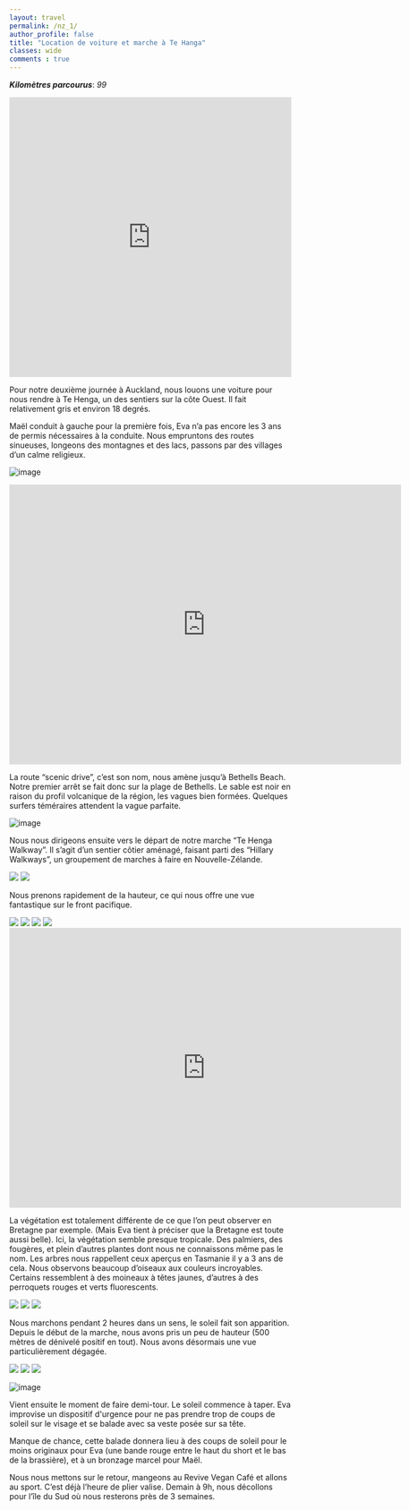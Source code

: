 ```yaml
---
layout: travel
permalink: /nz_1/
author_profile: false
title: "Location de voiture et marche à Te Hanga"
classes: wide
comments : true
---
```


<!-- jQuery 1.8 or later, 33 KB -->
<script src="https://ajax.googleapis.com/ajax/libs/jquery/1.11.1/jquery.min.js"></script>

<!-- Fotorama from CDNJS, 19 KB -->
<link  href="https://cdnjs.cloudflare.com/ajax/libs/fotorama/4.6.4/fotorama.css" rel="stylesheet">
<script src="https://cdnjs.cloudflare.com/ajax/libs/fotorama/4.6.4/fotorama.js"></script>

***Kilomètres parcourus***: *99*

<iframe src="https://www.google.com/maps/d/u/0/embed?mid=19OUiYTC-le9_EGP9A_98T9_1WjDwa22M" width="100%" height="500" frameBorder="0"></iframe>

<br>

Pour notre deuxième journée à Auckland, nous louons une voiture pour nous rendre à Te Henga, un des sentiers sur la côte Ouest. Il fait relativement gris et environ 18 degrés. 

Maël conduit à gauche pour la première fois, Eva n’a pas encore les 3 ans de permis nécessaires à la conduite. Nous empruntons des routes sinueuses, longeons des montagnes et des lacs, passons par des villages d’un calme religieux.

![image](https://drive.google.com/uc?id=1PsqtwqgUNvndUURp5TGEE8o0XoGzxdz5)

<iframe width="700" height="500" src="https://www.youtube.com/embed/3HyMSsV5blk" frameborder="0" allow="accelerometer; autoplay; encrypted-media; gyroscope; picture-in-picture" allowfullscreen></iframe>

<br>

La route “scenic drive”, c’est son nom, nous amène jusqu’à Bethells Beach. Notre premier arrêt se fait donc sur la plage de Bethells. Le sable est noir en raison du profil volcanique de la région, les vagues bien formées. Quelques surfers téméraires attendent la vague parfaite. 

![image](https://drive.google.com/uc?id=1V9jDL9yXZtgxiWYLvlM8QOK1XjzbPFya)

Nous nous dirigeons ensuite vers le départ de notre marche “Te Henga Walkway”. Il s’agit d’un sentier côtier aménagé, faisant parti des “Hillary Walkways”, un groupement de marches à faire en Nouvelle-Zélande. 

<div class="fotorama">
  <img src="https://drive.google.com/uc?id=1j5W8K8AnXpwrTHtUMly9Wjw3ckA9KLsj">
  <img src="https://drive.google.com/uc?id=1q0-aXShYahZr6-H6ed-6zi6mUySKx2I2">
</div>

Nous prenons rapidement de la hauteur, ce qui nous offre une vue fantastique sur le front pacifique. 

<div class="fotorama">
  <img src="https://drive.google.com/uc?id=13Y806iHfVOuMfe-ER_fNiYzOpii9ZtVH">
  <img src="https://drive.google.com/uc?id=1xDObMFQrYyPXV8uEV6miQZQg0SiPe782">
  <img src="https://drive.google.com/uc?id=1AqyIBH9LD1EJq-MOZyMZqFZZhe68N20X">
  <img src="https://drive.google.com/uc?id=1xqQau8R889oEPbd6WAYb02iVfoDaQfy6">
</div>

<iframe width="700" height="500" src="https://www.youtube.com/embed/N_GOzmxYZEI" frameborder="0" allow="accelerometer; autoplay; encrypted-media; gyroscope; picture-in-picture" allowfullscreen></iframe>

<br>

La végétation est totalement différente de ce que l’on peut observer en Bretagne par exemple. (Mais Eva tient à préciser que la Bretagne est toute aussi belle). Ici, la végétation semble presque tropicale. Des palmiers, des fougères, et plein d’autres plantes dont nous ne connaissons même pas le nom. Les arbres nous rappellent ceux aperçus en Tasmanie il y a 3 ans de cela. Nous observons beaucoup d’oiseaux aux couleurs incroyables. Certains ressemblent à des moineaux à têtes jaunes, d’autres à des perroquets rouges et verts fluorescents. 

<div class="fotorama">
  <img src="https://drive.google.com/uc?id=1-VEeLldR2VTBI9hQuLJrv_oWkNT-pgMG">
  <img src="https://drive.google.com/uc?id=1uhnxGYfNB1F2j5EVFaiz5EJ2PrUDVJWC">
  <img src="https://drive.google.com/uc?id=1fv9OtPM0Z7xPre4Kj44bJwPLK7d53APQ">
</div>

Nous marchons pendant 2 heures dans un sens, le soleil fait son apparition. Depuis le début de la marche, nous avons pris un peu de hauteur (500 mètres de dénivelé positif en tout). Nous avons désormais une vue particulièrement dégagée.

<div class="fotorama">
  <img src="https://drive.google.com/uc?id=1TlvSFm3bKZKgcVxaqV7FBKumlKKORNHE">
  <img src="https://drive.google.com/uc?id=1KIlKH9BjpFm-giwa0Z0FOB7gbgWo4tuJ">
  <img src="https://drive.google.com/uc?id=1iS0hNkSfIWIAXSCK32nloV1oUBUynNol">
</div>

![image](https://drive.google.com/uc?id=1wlfT75CZQWKEOuW9G8odiU0eqBo7f32D)

Vient ensuite le moment de faire demi-tour. Le soleil commence à taper. Eva improvise un dispositif d'urgence pour ne pas prendre trop de coups de soleil sur le visage et se balade avec sa veste posée sur sa tête.

Manque de chance, cette balade donnera lieu à des coups de soleil pour le moins originaux pour Eva (une bande rouge entre le haut du short et le bas de la brassière), et à un bronzage marcel pour Maël. 

Nous nous mettons sur le retour, mangeons au Revive Vegan Café et allons au sport. C’est déjà l’heure de plier valise. Demain à 9h, nous décollons pour l’île du Sud où nous resterons près de 3 semaines. 

